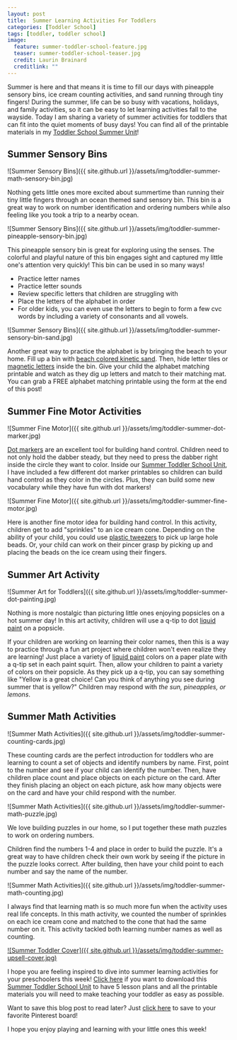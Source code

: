 ```yaml
---
layout: post
title:  Summer Learning Activities For Toddlers
categories: [Toddler School]
tags: [toddler, toddler school]
image:
  feature: summer-toddler-school-feature.jpg
  teaser: summer-toddler-school-teaser.jpg
  credit: Laurin Brainard
  creditlink: ""
---
```

Summer is here and that means it is time to fill our days with pineapple sensory bins, ice cream counting activities, and sand running through tiny fingers! During the summer, life can be so busy with vacations, holidays, and family activities, so it can be easy to let learning activities fall to the wayside. Today I am sharing a variety of summer activities for toddlers that can fit into the quiet moments of busy days! You can find all of the printable materials in my [Toddler School Summer Unit](https://www.teacherspayteachers.com/Product/Summer-Toddler-Activities-Seasonal-Preschool-Curriculum-and-Lesson-Plans-8073251?utm_source=PB%20Blog&utm_campaign=Summer%20Toddler%20Unit%20Blog%20Post)!

## Summer Sensory Bins
![Summer Sensory Bins]({{ site.github.url }}/assets/img/toddler-summer-math-sensory-bin.jpg)

Nothing gets little ones more excited about summertime than running their tiny little fingers through an ocean themed sand sensory bin. This bin is a great way to work on number identification and ordering numbers while also feeling like you took a trip to a nearby ocean. 

![Summer Sensory Bins]({{ site.github.url }}/assets/img/toddler-summer-pineapple-sensory-bin.jpg)

This pineapple sensory bin is great for exploring using the senses. The colorful and playful nature of this bin engages sight and captured my little one's attention very quickly! This bin can be used in so many ways!
- Practice letter names
- Practice letter sounds
- Review specific letters that children are struggling with
- Place the letters of the alphabet in order
- For older kids, you can even use the letters to begin to form a few cvc words by including a variety of consonants and all vowels. 

![Summer Sensory Bins]({{ site.github.url }}/assets/img/toddler-summer-sensory-bin-sand.jpg)

Another great way to practice the alphabet is by bringing the beach to your home. Fill up a bin with [beach colored kinetic sand](https://amzn.to/3CLmcXx). Then, hide letter tiles or [magnetic letters](https://amzn.to/44dMdKP) inside the bin. Give your child the alphabet matching printable and watch as they dig up letters and match to their matching mat. You can grab a FREE alphabet matching printable using the form at the end of this post! 

## Summer Fine Motor Activities

![Summer Fine Motor]({{ site.github.url }}/assets/img/toddler-summer-dot-marker.jpg)

[Dot markers](https://amzn.to/3JuiVja) are an excellent tool for building hand control. Children need to not only hold the dabber steady, but they need to press the dabber right inside the circle they want to color. Inside our [Summer Toddler School Unit](https://www.teacherspayteachers.com/Product/Summer-Toddler-Activities-Seasonal-Preschool-Curriculum-and-Lesson-Plans-8073251?utm_source=PB%20Blog&utm_campaign=Summer%20Toddler%20Unit%20Blog%20Post), I have included a few different dot marker printables so children can build hand control as they color in the circles. Plus, they can build some new vocabulary while they have fun with dot markers!

![Summer Fine Motor]({{ site.github.url }}/assets/img/toddler-summer-fine-motor.jpg)

Here is another fine motor idea for building hand control. In this activity, children get to add "sprinkles" to an ice cream cone. Depending on the ability of your child, you could use [plastic tweezers](https://amzn.to/3Xmjmlc) to pick up large hole beads. Or, your child can work on their pincer grasp by picking up and placing the beads on the ice cream using their fingers. 

## Summer Art Activity

![Summer Art for Toddlers]({{ site.github.url }}/assets/img/toddler-summer-dot-painting.jpg)

Nothing is more nostalgic than picturing little ones enjoying popsicles on a hot summer day! In this art activity, children will use a q-tip to dot [liquid paint](https://amzn.to/44dMEEX) on a popsicle. 

If your children are working on learning their color names, then this is a way to practice through a fun art project where children won't even realize they are learning! Just place a variety of [liquid paint](https://amzn.to/44dMEEX) colors on a paper plate with a q-tip set in each paint squirt. Then, allow your children to paint a variety of colors on their popsicle. As they pick up a q-tip, you can say something like "Yellow is a great choice! Can you think of anything you see during summer that is yellow?" Children may respond with _the sun, pineapples, or lemons_. 

## Summer Math Activities
![Summer Math Activities]({{ site.github.url }}/assets/img/toddler-summer-counting-cards.jpg)

These counting cards are the perfect introduction for toddlers who are learning to count a set of objects and identify numbers by name. First, point to the number and see if your child can identify the number. Then, have children place count and place objects on each picture on the card. After they finish placing an object on each picture, ask how many objects were on the card and have your child respond with the number. 

![Summer Math Activities]({{ site.github.url }}/assets/img/toddler-summer-math-puzzle.jpg)

We love building puzzles in our home, so I put together these math puzzles to work on ordering numbers. 

Children find the numbers 1-4 and place in order to build the puzzle. It's a great way to have children check their own work by seeing if the picture in the puzzle looks correct. After building, then have your child point to each number and say the name of the number. 

![Summer Math Activities]({{ site.github.url }}/assets/img/toddler-summer-math-counting.jpg)

I always find that learning math is so much more fun when the activity uses real life concepts. In this math activity, we counted the number of sprinkles on each ice cream cone and matched to the cone that had the same number on it. This activity tackled both learning number names as well as counting. 

[![Summer Toddler Cover]({{ site.github.url }}/assets/img/toddler-summer-upsell-cover.jpg)](https://www.teacherspayteachers.com/Product/Summer-Toddler-Activities-Seasonal-Preschool-Curriculum-and-Lesson-Plans-8073251?utm_source=PB%20Blog&utm_campaign=Summer%20Toddler%20Unit%20Blog%20Post)

I hope you are feeling inspired to dive into summer learning activities for your preschoolers this week! [Click here](https://www.teacherspayteachers.com/Product/Summer-Toddler-Activities-Seasonal-Preschool-Curriculum-and-Lesson-Plans-8073251?utm_source=PB%20Blog&utm_campaign=Summer%20Toddler%20Unit%20Blog%20Post) if you want to download this [Summer Toddler School Unit](https://www.teacherspayteachers.com/Product/Summer-Toddler-Activities-Seasonal-Preschool-Curriculum-and-Lesson-Plans-8073251?utm_source=PB%20Blog&utm_campaign=Summer%20Toddler%20Unit%20Blog%20Post) to have 5 lesson plans and all the printable materials you will need to make teaching your toddler as easy as possible.

Want to save this blog post to read later? Just [click here]() to save to your favorite Pinterest board!

I hope you enjoy playing and learning with your little ones this week! 